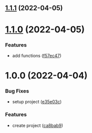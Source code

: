 ## [1.1.1](https://github.com/andraderaul/poc-release/compare/v1.1.0...v1.1.1) (2022-04-05)

# [1.1.0](https://github.com/andraderaul/poc-release/compare/v1.0.0...v1.1.0) (2022-04-05)


### Features

* add functions ([f57ec47](https://github.com/andraderaul/poc-release/commit/f57ec47c0f8d011c3e9a163238113c3466c754f5))

# 1.0.0 (2022-04-04)


### Bug Fixes

* setup project ([e35e03c](https://github.com/andraderaul/poc-release/commit/e35e03c5991dbdcd3495f903cbf2397e4bd6b4fb))


### Features

* create project ([ca8bab9](https://github.com/andraderaul/poc-release/commit/ca8bab9fe4039afb59e73594c33a5cb84401b058))
